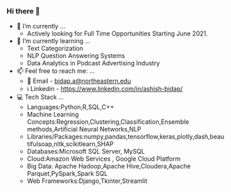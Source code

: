 ### Hi there 👋
- 🔭 I’m currently ...
  - Actively looking for Full Time Opportunities Starting June 2021.
- 🌱 I’m currently learning ...
  - Text Categorization 
  - NLP Question Answering Systems
  - Data Analytics in Podcast Advertising Industry
- 📫 Feel free to reach me: ...
  - :email: Email - bidap.a@northeastern.edu
  - :information_source: Linkedin - https://www.linkedin.com/in/ashish-bidap/
- :computer: Tech Stack ...<br>
    - Languages:Python,R,SQL,C++ <br>
    - Machine Learning Concepts:Regression,Clustering,Classification,Ensemble methods,Artificial Neural Networks,NLP<br>
    - Libraries/Packages:numpy,pandas,tensorflow,keras,plotly,dash,beautifulsoap,nltk,scikitlearn,SHAP<br>
    - Databases:Microsoft SQL Server, MySQL<br>
    - Cloud:Amazon Web Services , Google Cloud Platform <br>
    - Big Data: Apache Hadoop,Apache Hive,Cloudera,Apache Parquet,PySpark,Spark SQL <br>
    - Web Frameworks:Django,Tkinter,Streamlit
